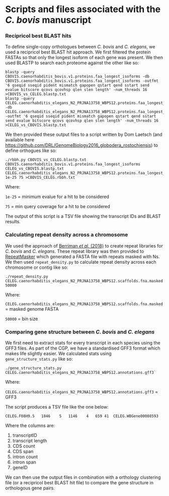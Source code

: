 # Scripts and files associated with the _C. bovis_ manuscript

### Recipricol best BLAST hits 
To define single-copy orthologues between _C. bovis_ and _C. elegans_, we used a recipricol best BLAST hit approach. We first filtered the protein FASTAs so that only the longest isoform of each gene was present. We then used BLASTP to search each proteome against the other like so:

```
blastp -query CBOVIS.caenorhabditis_bovis.v1.proteins.faa_longest_isoforms -db CBOVIS.caenorhabditis_bovis.v1.proteins.faa_longest_isoforms -outfmt '6 qseqid sseqid pident mismatch gapopen qstart qend sstart send evalue bitscore qcovs qcovhsp qlen slen length' -num_threads 16 >CBOVIS_vs_CELEG.blastp.txt
blastp -query CELEG.caenorhabditis_elegans_N2_PRJNA13758_WBPS12.proteins.faa_longest_isoforms -db CELEG.caenorhabditis_elegans_N2_PRJNA13758_WBPS12.proteins.faa_longest_isoforms -outfmt '6 qseqid sseqid pident mismatch gapopen qstart qend sstart send evalue bitscore qcovs qcovhsp qlen slen length' -num_threads 16 >CELEG_vs_CBOVIS.blastp.txt
```

We then provided these output files to a script written by Dom Laetsch (and available here https://github.com/DRL/GenomeBiology2016_globodera_rostochiensis) to define orthogues like so: 

```
./rbbh.py CBOVIS_vs_CELEG.blastp.txt CBOVIS.caenorhabditis_bovis.v1.proteins.faa_longest_isoforms CELEG_vs_CBOVIS.blastp.txt CELEG.caenorhabditis_elegans_N2_PRJNA13758_WBPS12.proteins.faa_longest_isoforms 1e-25 75 >CBOVIS_CELEG.rbbh.txt
```

Where:

`1e-25` = minimum evalue for a hit to be considered

`75` = min query coverage for a hit to be considered

The output of this script is a TSV file showing the transcript IDs and BLAST results.

### Calculating repeat density across a chromosome
We used the approach of [Berriman _et al._ (2018)](https://protocolexchange.researchsquare.com/article/nprot-6761/v1) to create repeat libraries for _C. bovis_ and _C. elegans_. These repeat library was then provided to [RepeatMasker](http://www.repeatmasker.org/) which generated a FASTA file with repeats masked with Ns. We then used `repeat_density.py` to calculate repeat density across each chromosome or contig like so: 

```
./repeat_density.py CELEG.caenorhabditis_elegans_N2_PRJNA13758_WBPS12.scaffolds.fna.masked 50000
```

Where:

`CELEG.caenorhabditis_elegans_N2_PRJNA13758_WBPS12.scaffolds.fna.masked` = masked genome FASTA

`50000` = bin size

### Comparing gene structure between _C. bovis_ and _C. elegans_
We first need to extract stats for every transcript in each species using the GFF3 files. As part of the CGP, we have a standardised GFF3 format which makes life slightly easier. We calculated stats using `gene_structure_stats.py` like so: 

```
./gene_structure_stats.py CELEG.caenorhabditis_elegans_N2_PRJNA13758_WBPS12.annotations.gff3`
```

Where:

`CELEG.caenorhabditis_elegans_N2_PRJNA13758_WBPS12.annotations.gff3` = GFF3

The script produces a TSV file like the one below:

```
CELEG.F08H9.5	1846	5	1146	4	659	41	CELEG.WBGene00008593
```

Where the columns are:
1. transcriptID
2. transcript length
3. CDS count
4. CDS span 
5. intron count
6. intron span 
7. geneID

We can then use the output files in combination with a orthology clustering file (or a recipricol best BLAST hit file) to compare the gene structure in orthologous gene pairs. 
